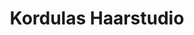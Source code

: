 ---
title: "Kordulas Haarstudio"
url: /villingen-schwenningen/kordulas-haarstudio/
shop: Friseur
---